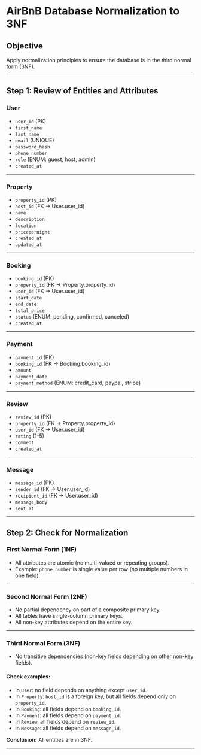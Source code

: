 # AirBnB Database Normalization to 3NF

## Objective
Apply normalization principles to ensure the database is in the third normal form (3NF).  

---

## Step 1: Review of Entities and Attributes  

### **User**
- `user_id` (PK)
- `first_name`
- `last_name`
- `email` (UNIQUE)
- `password_hash`
- `phone_number`
- `role` (ENUM: guest, host, admin)
- `created_at`

---

### **Property**
- `property_id` (PK)
- `host_id` (FK → User.user_id)
- `name`
- `description`
- `location`
- `pricepernight`
- `created_at`
- `updated_at`

---

### **Booking**
- `booking_id` (PK)
- `property_id` (FK → Property.property_id)
- `user_id` (FK → User.user_id)
- `start_date`
- `end_date`
- `total_price`
- `status` (ENUM: pending, confirmed, canceled)
- `created_at`

---

### **Payment**
- `payment_id` (PK)
- `booking_id` (FK → Booking.booking_id)
- `amount`
- `payment_date`
- `payment_method` (ENUM: credit_card, paypal, stripe)

---

### **Review**
- `review_id` (PK)
- `property_id` (FK → Property.property_id)
- `user_id` (FK → User.user_id)
- `rating` (1-5)
- `comment`
- `created_at`

---

### **Message**
- `message_id` (PK)
- `sender_id` (FK → User.user_id)
- `recipient_id` (FK → User.user_id)
- `message_body`
- `sent_at`

---

## Step 2: Check for Normalization

### First Normal Form (1NF)
- All attributes are atomic (no multi-valued or repeating groups).
- Example: `phone_number` is single value per row (no multiple numbers in one field).  
---

### Second Normal Form (2NF)
- No partial dependency on part of a composite primary key.
- All tables have single-column primary keys.
- All non-key attributes depend on the entire key.  
---

### Third Normal Form (3NF)
- No transitive dependencies (non-key fields depending on other non-key fields).

#### Check examples:
- In `User`: no field depends on anything except `user_id`.
- In `Property`: `host_id` is a foreign key, but all fields depend only on `property_id`.
- In `Booking`: all fields depend on `booking_id`.
- In `Payment`: all fields depend on `payment_id`.
- In `Review`: all fields depend on `review_id`.
- In `Message`: all fields depend on `message_id`.

**Conclusion:** All entities are in 3NF.

---

